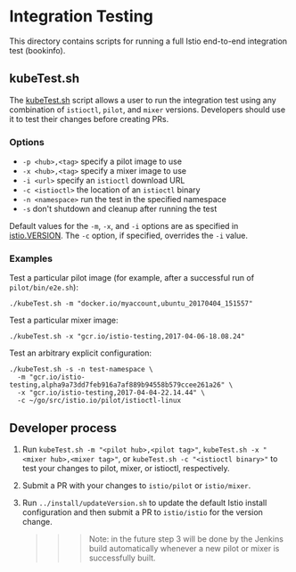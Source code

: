 # Integration Testing

This directory contains scripts for running a full Istio end-to-end integration test (bookinfo).
 
## kubeTest.sh

The [kubeTest.sh](kubeTest.sh) script allows a user to run the integration test using
any combination of `istioctl`, `pilot`, and `mixer` versions. Developers should use
it to test their changes before creating PRs.

### Options

* `-p <hub>,<tag>` specify a pilot image to use
* `-x <hub>,<tag>` specify a mixer image to use
* `-i <url>` specify an `istioctl` download URL
* `-c <istioctl>` the location of an `istioctl` binary
* `-n <namespace>` run the test in the specified namespace
* `-s` don't shutdown and cleanup after running the test

Default values for the `-m`, `-x`, and `-i` options are as specified in
[istio.VERSION](../istio.VERSION).
The `-c` option, if specified, overrides the `-i` value.

### Examples

Test a particular pilot image (for example, after a successful run of `pilot/bin/e2e.sh`):

```
./kubeTest.sh -m "docker.io/myaccount,ubuntu_20170404_151557"
```

Test a particular mixer image:

```
./kubeTest.sh -x "gcr.io/istio-testing,2017-04-06-18.08.24"
```

Test an arbitrary explicit configuration:

```
./kubeTest.sh -s -n test-namespace \
  -m "gcr.io/istio-testing,alpha9a73dd7feb916a7af889b94558b579ccee261a26" \
  -x "gcr.io/istio-testing,2017-04-04-22.14.44" \
  -c ~/go/src/istio.io/pilot/istioctl-linux
```

## Developer process 

1. Run `kubeTest.sh -m "<pilot hub>,<pilot tag>"`, `kubeTest.sh -x "<mixer hub>,<mixer tag>"`,
   or `kubeTest.sh -c "<istioctl binary>"` to test your changes to pilot, mixer, 
   or istioctl, respectively. 
2. Submit a PR with your changes to `istio/pilot` or `istio/mixer`.
3. Run `../install/updateVersion.sh` to update the default Istio install configuration and then
   submit a PR  to `istio/istio` for the version change.
   
   >>> Note: in the future step 3 will be done by the Jenkins build automatically
   >>> whenever a new pilot or mixer is successfully built.

